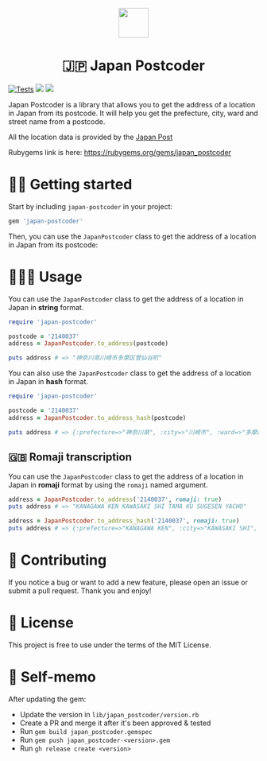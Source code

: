 <p align="center">
  <a>
    <img src="https://static.vecteezy.com/system/resources/thumbnails/004/587/562/small_2x/doodle-freehand-drawing-of-japan-map-free-vector.jpg" width="60" />
  </a>
</p>
<h1 align="center">
  🇯🇵 Japan Postcoder
</h1>

[![Tests](https://github.com/tonystrawberry/japan_postcoder/workflows/Ruby/badge.svg)](https://github.com/tonystrawberry/japan_postcoder/actions/workflows/main.yml)
<a href="https://codeclimate.com/github/tonystrawberry/japan_postcoder/maintainability"><img src="https://api.codeclimate.com/v1/badges/7362475ad52048cbbee1/maintainability" /></a>
<a href="https://codeclimate.com/github/tonystrawberry/japan_postcoder/test_coverage"><img src="https://api.codeclimate.com/v1/badges/7362475ad52048cbbee1/test_coverage" /></a>

Japan Postcoder is a library that allows you to get the address of a location in Japan from its postcode.
It will help you get the prefecture, city, ward and street name from a postcode.

All the location data is provided by the [Japan Post](https://www.post.japanpost.jp/zipcode/download.html)

Rubygems link is here: https://rubygems.org/gems/japan_postcoder

# 🏃🏻 Getting started

Start by including `japan-postcoder` in your project:

```bash
gem 'japan-postcoder'
```

Then, you can use the `JapanPostcoder` class to get the address of a location in Japan from its postcode:

# 👨🏻‍💻 Usage

You can use the `JapanPostcoder` class to get the address of a location in Japan in **string** format.
```ruby
require 'japan-postcoder'

postcode = '2140037'
address = JapanPostcoder.to_address(postcode)

puts address # => "神奈川県川崎市多摩区菅仙谷町"
```

You can also use the `JapanPostcoder` class to get the address of a location in Japan in **hash** format.
```ruby
require 'japan-postcoder'

postcode = '2140037'
address = JapanPostcoder.to_address_hash(postcode)

puts address # => {:prefecture=>"神奈川県", :city=>"川崎市", :ward=>"多摩区", :district=>"菅仙谷町"}
```

## 🇬🇧 Romaji transcription

You can use the `JapanPostcoder` class to get the address of a location in Japan in **romaji** format by using the `romaji` named argument.

```ruby
address = JapanPostcoder.to_address('2140037', romaji: true)
puts address # => "KANAGAWA KEN KAWASAKI SHI TAMA KU SUGESEN YACHO"
```

```ruby
address = JapanPostcoder.to_address_hash('2140037', romaji: true)
puts address # => {:prefecture=>"KANAGAWA KEN", :city=>"KAWASAKI SHI", :ward=>"TAMA KU", :district=>"SUGESEN YACHO"}
```

# 💪 Contributing

If you notice a bug or want to add a new feature, please open an issue or submit a pull request.
Thank you and enjoy!

# 📝 License

This project is free to use under the terms of the MIT License.

# 📝 Self-memo
After updating the gem:
- Update the version in `lib/japan_postcoder/version.rb`
- Create a PR and merge it after it's been approved & tested
- Run `gem build japan_postcoder.gemspec`
- Run `gem push japan_postcoder-<version>.gem`
- Run `gh release create <version>`
